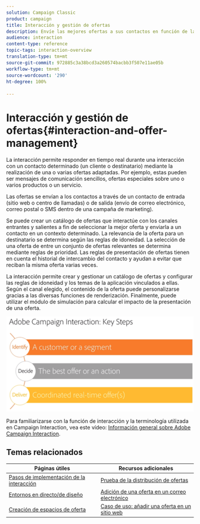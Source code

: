 ```yaml
---
solution: Campaign Classic
product: campaign
title: Interacción y gestión de ofertas
description: Envíe las mejores ofertas a sus contactos en función de las reglas de elegibilidad.
audience: interaction
content-type: reference
topic-tags: interaction-overview
translation-type: tm+mt
source-git-commit: 972885c3a38bcd3a260574bacbb3f507e11ae05b
workflow-type: tm+mt
source-wordcount: '290'
ht-degree: 100%

---
```



# Interacción y gestión de ofertas{#interaction-and-offer-management}

La interacción permite responder en tiempo real durante una interacción con un contacto determinado (un cliente o destinatario) mediante la realización de una o varias ofertas adaptadas. Por ejemplo, estas pueden ser mensajes de comunicación sencillos, ofertas especiales sobre uno o varios productos o un servicio.

Las ofertas se envían a los contactos a través de un contacto de entrada (sitio web o centro de llamadas) o de salida (envío de correo electrónico, correo postal o SMS dentro de una campaña de marketing).

Se puede crear un catálogo de ofertas que interactúe con los canales entrantes y salientes a fin de seleccionar la mejor oferta y enviarla a un contacto en un contexto determinado. La relevancia de la oferta para un destinatario se determina según las reglas de idoneidad. La selección de una oferta de entre un conjunto de ofertas relevantes se determina mediante reglas de prioridad. Las reglas de presentación de ofertas tienen en cuenta el historial de intercambio del contacto y ayudan a evitar que reciban la misma oferta varias veces.

La interacción permite crear y gestionar un catálogo de ofertas y configurar las reglas de idoneidad y los temas de la aplicación vinculados a ellas. Según el canal elegido, el contenido de la oferta puede personalizarse gracias a las diversas funciones de renderización. Finalmente, puede utilizar el módulo de simulación para calcular el impacto de la presentación de una oferta.

![](assets/Offermgt2.png)

Para familiarizarse con la función de interacción y la terminología utilizada en Campaign Interaction, vea este vídeo: [Información general sobre Adobe Campaign Interaction](https://helpx.adobe.com/campaign/classic/how-to/acs-overview.html?playlist=/ccx/v1/collection/product/campaign/classic/segment/digital-marketers/explevel/intermediate/applaunch/get-started/collection.ccx.js&amp;ref=helpx.adobe.com).

## Temas relacionados

| Páginas útiles | Recursos adicionales |
|---|---|
| [Pasos de implementación de la interacción](../../interaction/using/implementation-steps.md) | [Prueba de la distribución de ofertas](../../interaction/using/about-offers-simulation.md) |
| [Entornos en directo/de diseño](../../interaction/using/live-design-environments.md) | [Adición de una oferta en un correo electrónico](../../interaction/using/integrating-an-offer-via-the-wizard.md) |
| [Creación de espacios de oferta](../../interaction/using/creating-offer-spaces.md) | [Caso de uso: añadir una oferta en un sitio web](../../interaction/using/offers-on-an-inbound-channel.md) |